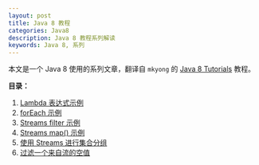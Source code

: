 ```yaml
---
layout: post
title: Java 8 教程
categories: Java8
description: Java 8 教程系列解读
keywords: Java 8, 系列
---
```


本文是一个 Java 8 使用的系列文章，翻译自 `mkyong` 的 [Java 8 Tutorials](https://www.mkyong.com/tutorials/java-8-tutorials/) 教程。

**目录：**
1. [Lambda 表达式示例](http://zhangjinmiao.github.io/java8/2019/08/01/Java-8-Lambda-%E8%A1%A8%E8%BE%BE%E5%BC%8F%E6%AF%94%E8%BE%83%E5%99%A8%E4%BD%BF%E7%94%A8.html)
2. [forEach 示例](http://zhangjinmiao.github.io/java8/2019/08/02/Java8-forEach-%E4%BD%BF%E7%94%A8.html)
3. [Streams filter 示例](http://zhangjinmiao.github.io/java8/2019/08/03/Java-8-Streams-filter-%E7%A4%BA%E4%BE%8B.html)
4. [Streams map() 示例](http://zhangjinmiao.github.io/java8/2019/08/04/Java-8-Streams-map-%E4%BD%BF%E7%94%A8.html)
5. [使用 Streams 进行集合分组](http://zhangjinmiao.github.io/java8/2019/08/05/Java-8-Stream-Collectors-%E5%88%86%E7%BB%84-%E7%BB%9F%E8%AE%A1%E7%AD%89%E6%93%8D%E4%BD%9C.html)
6. [过滤一个来自流的空值](http://zhangjinmiao.github.io/java8/2019/08/06/Java-8-Stream-%E8%BF%87%E6%BB%A4%E7%A9%BA%E5%80%BC.html)

